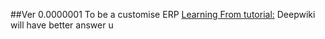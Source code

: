 ##Ver 0.0000001 To be a customise ERP 
[Learning From tutorial:](https://www.bilibili.com/video/BV1MsjdzaEnS/?p=12&share_source=copy_web&vd_source=1f5271c874116ad63e8c7ad825bf8fa4)
Deepwiki will have better answer u

